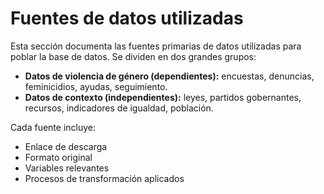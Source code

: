 # Fuentes de datos utilizadas

Esta sección documenta las fuentes primarias de datos utilizadas para poblar la base de datos. Se dividen en dos grandes grupos:

- **Datos de violencia de género (dependientes):** encuestas, denuncias, feminicidios, ayudas, seguimiento.
- **Datos de contexto (independientes):** leyes, partidos gobernantes, recursos, indicadores de igualdad, población.

Cada fuente incluye:
- Enlace de descarga
- Formato original
- Variables relevantes
- Procesos de transformación aplicados
